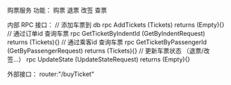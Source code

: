 购票服务
功能：
    购票
    退票
    改签
    查票

内部 RPC 接口：
// 添加车票到 db 
rpc AddTickets (Tickets) returns (Empty){}
// 通过订单id 查询车票 
rpc GetTicketByIndentId (GetByIndentRequest) returns (Tickets){}
// 通过乘客id 查询车票
rpc GetTicketByPassengerId (GetByPassengerRequest) returns (Tickets){}
// 更新车票状态 （退票/改签...）
rpc UpdateState (UpdateStateRequest) returns (Empty){}

外部接口：
router:"/buyTicket" 
